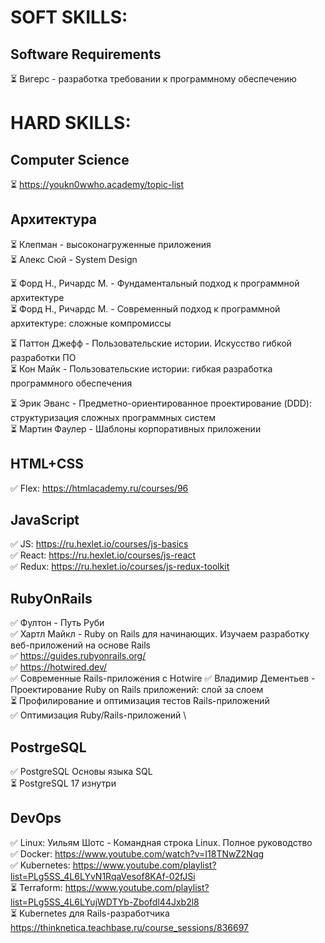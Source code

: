 # SOFT SKILLS:

## Software Requirements
⏳ Вигерс - разработка требовании к программному обеспечению

# HARD SKILLS:

## Computer Science
⏳ https://youkn0wwho.academy/topic-list

## Архитектура
⏳ Клепман - высоконагруженные приложения \
⏳ Алекс Сюй - System Design

⏳ Форд Н., Ричардс М. - Фундаментальный подход к программной архитектуре \
⏳ Форд Н., Ричардс М. - Современный подход к программной архитектуре: сложные компромиссы

⏳ Паттон Джефф - Пользовательские истории. Искусство гибкой разработки ПО \
⏳ Кон Майк - Пользовательские истории: гибкая разработка программного обеспечения

⏳ Эрик Эванс - Предметно-ориентированное проектирование (DDD): структуризация сложных программных систем \
⏳ Мартин Фаулер - Шаблоны корпоративных приложении

## HTML+CSS
✅ Flex: https://htmlacademy.ru/courses/96

## JavaScript
✅ JS: https://ru.hexlet.io/courses/js-basics \
✅ React: https://ru.hexlet.io/courses/js-react \
✅ Redux: https://ru.hexlet.io/courses/js-redux-toolkit

## RubyOnRails
✅ Фултон - Путь Руби \
✅ Хартл Майкл - Ruby on Rails для начинающих. Изучаем разработку веб-приложений на основе Rails \
✅ https://guides.rubyonrails.org/ \
✅ https://hotwired.dev/ \
✅ Современные Rails-приложения с Hotwire
✅ Владимир Дементьев - Проектирование Ruby on Rails приложений: слой за слоем \
⏳ Профилирование и оптимизация тестов Rails-приложений \
✅ Оптимизация Ruby/Rails-приложений \ 
 
## PostrgeSQL 
✅ PostgreSQL Основы языка SQL \
⏳ PostgreSQL 17 изнутри
   
## DevOps
✅ Linux: Уильям Шотс - Командная строка Linux. Полное руководство \
✅ Docker: https://www.youtube.com/watch?v=I18TNwZ2Nqg \
✅ Kubernetes: https://www.youtube.com/playlist?list=PLg5SS_4L6LYvN1RqaVesof8KAf-02fJSi \
⏳ Terraform: https://www.youtube.com/playlist?list=PLg5SS_4L6LYujWDTYb-Zbofdl44Jxb2l8 \
⏳ Kubernetes для Rails-разработчика https://thinknetica.teachbase.ru/course_sessions/836697
